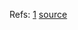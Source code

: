 

Refs: [1](https://requests-oauthlib.readthedocs.io/en/latest/examples/examples.html)
[source](../src/redditwrapper.cpp)
